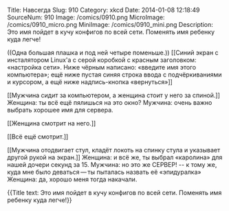 Title: Навсегда 
Slug: 910 
Category: xkcd 
Date: 2014-01-08 12:18:49 
SourceNum: 910 
Image: /comics/0910.png 
MicroImage: /comics/0910_micro.png 
MiniImage: /comics/0910_mini.png 
Description: Это имя пойдет в кучу конфигов по всей сети. Поменять имя ребенку куда легче! 

((Одна большая плашка и под ней четыре поменьше.))
[[Синий экран с инсталятором Linux'а с серой коробкой с красным заголовком: «настройка сети». Ниже чёрным написано: «введите имя этого компьютера»; ещё ниже пустая синяя строка ввода с подчёркиваниями и курсором, а ещё ниже надпись-кнопка «вернуться»]]

[[Мужчина сидит за компьютером, а женщина стоит у него за спиной.]]
Женщина: ты всё ещё пялишься на это окно?
Мужчина: очень важно выбрать хорошее имя для сервера.

[[Женщина смотрит на него.]]

[[Всё ещё смотрит.]]

[[Мужчина отодвигает стул, кладёт локоть на спинку стула и указывает другой рукой на экран.]]
Женщина: и всё же, ты выбрал «каролина» для нашей дочери секунд за 15.
Мужчина: но это же СЕРВЕР!
 -- к тому же, куда мне было деваться — ты пыталась назвать её «эпидуралка»
Женщина: да, хорошо меня тогда накачали.

{{Title text: Это имя пойдет в кучу конфигов по всей сети. Поменять имя ребенку куда легче!}} 